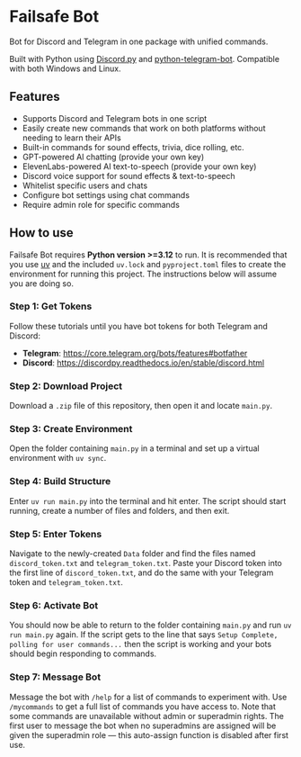 # Failsafe Bot
Bot for Discord and Telegram in one package with unified commands.

Built with Python using [Discord.py](https://discordpy.readthedocs.io/en/stable/) and [python-telegram-bot](https://python-telegram-bot.org/). Compatible with both Windows and Linux.

## Features
- Supports Discord and Telegram bots in one script
- Easily create new commands that work on both platforms without needing to learn their APIs
- Built-in commands for sound effects, trivia, dice rolling, etc.
- GPT-powered AI chatting (provide your own key)
- ElevenLabs-powered AI text-to-speech (provide your own key)
- Discord voice support for sound effects & text-to-speech
- Whitelist specific users and chats
- Configure bot settings using chat commands
- Require admin role for specific commands

## How to use
Failsafe Bot requires **Python version >=3.12** to run. It is recommended that you use [uv](https://docs.astral.sh/uv/) and the included `uv.lock` and `pyproject.toml` files to create the environment for running this project. The instructions below will assume you are doing so.

### Step 1: Get Tokens
Follow these tutorials until you have bot tokens for both Telegram and Discord:
- **Telegram**: https://core.telegram.org/bots/features#botfather
- **Discord**: https://discordpy.readthedocs.io/en/stable/discord.html

### Step 2: Download Project
Download a `.zip` file of this repository, then open it and locate `main.py`.

### Step 3: Create Environment
Open the folder containing `main.py` in a terminal and set up a virtual environment with `uv sync`.

### Step 4: Build Structure
Enter `uv run main.py` into the terminal and hit enter. The script should start running, create a number of files and folders, and then exit.

### Step 5: Enter Tokens
Navigate to the newly-created `Data` folder and find the files named `discord_token.txt` and `telegram_token.txt`. Paste your Discord token into the first line of `discord_token.txt`, and do the same with your Telegram token and `telegram_token.txt`.

### Step 6: Activate Bot
You should now be able to return to the folder containing `main.py` and run `uv run main.py` again. If the script gets to the line that says `Setup Complete, polling for user commands...` then the script is working and your bots should begin responding to commands.

### Step 7: Message Bot
Message the bot with `/help` for a list of commands to experiment with. Use `/mycommands` to get a full list of commands you have access to. Note that some commands are unavailable without admin or superadmin rights. The first user to message the bot when no superadmins are assigned will be given the superadmin role — this auto-assign function is disabled after first use.
